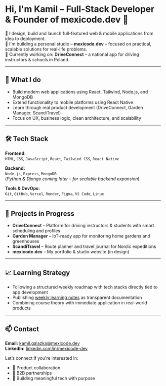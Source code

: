 # Hi, I'm Kamil – Full-Stack Developer & Founder of mexicode.dev 🚀

🎯 I design, build and launch full-featured web & mobile applications from idea to deployment.  
💼 I'm building a personal studio – **mexicode.dev** – focused on practical, scalable solutions for real-life problems.  
📱 Currently working on: **DriveConnect** – a national app for driving instructors & schools in Poland.

---

## 🧠 What I do

- Build modern web applications using React, Tailwind, Node.js, and MongoDB
- Extend functionality to mobile platforms using React Native
- Learn through real product development (DriveConnect, Garden Manager, ScandiTravel)
- Focus on UX, business logic, clean architecture, and scalability

---

## 🛠️ Tech Stack

**Frontend:**  
`HTML`, `CSS`, `JavaScript`, `React`, `Tailwind CSS`, `React Native`

**Backend:**  
`Node.js`, `Express`, `MongoDB`  
(*Python & Django coming later – for scalable backend expansion*)

**Tools & DevOps:**  
`Git`, `GitHub`, `Vercel`, `Render`, `Figma`, `VS Code`, `Linux`

---

## 🚧 Projects in Progress

- **DriveConnect** – Platform for driving instructors & students with smart scheduling and profiles  
- **Garden Manager** – IoT-ready app for monitoring home gardens and greenhouses  
- **ScandiTravel** – Route planner and travel journal for Nordic expeditions  
- **mexicode.dev** – My portfolio & studio website (in design)

---

## 📈 Learning Strategy

- Following a structured weekly roadmap with tech stacks directly tied to app development
- Publishing [weekly learning notes](https://github.com/mexicode-dev/learning-notes) as transparent documentation
- Combining course theory with immediate application in real-world products

---

## 📫 Contact

**Email:** kamil.galazka@mexicode.dev  
**LinkedIn:** [linkedin.com/in/mexicode-dev](www.linkedin.com/in/kamil-galazka)

Let’s connect if you're interested in:
- 🚀 Product collaboration
- 🤝 B2B partnerships
- 🧩 Building meaningful tech with purpose
